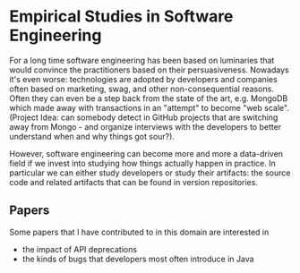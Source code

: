 
# Empirical Studies in Software Engineering

For a long time software engineering has been based on luminaries that would convince the practitioners based on their persuasiveness. Nowadays it's even worse: technologies are adopted by developers and companies often based on marketing, swag, and other non-consequential reasons. Often they can even be a step back from the state of the art, e.g. MongoDB which made away with transactions in an "attempt" to become "web scale". (Project Idea: can somebody detect in GitHub projects that are switching away from Mongo - and organize interviews with the developers to better understand when and why things got sour?). 

However, software engineering can become more and more a data-driven field if we invest into studying how things actually happen in practice. In particular we can either study developers or study their artifacts: the source code and related artifacts that can be found in version repositories. 

## Papers 

Some papers that I have contributed to in this domain are interested in
- the impact of API deprecations
- the kinds of bugs that developers most often introduce in Java 


